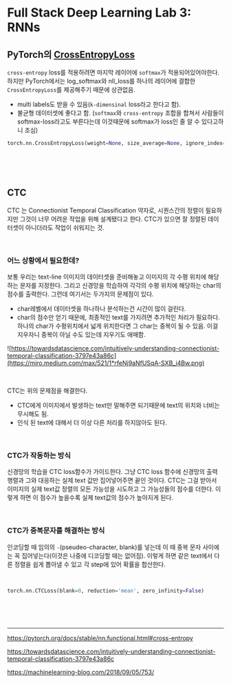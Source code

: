 # Full Stack Deep Learning Lab 3: RNNs

## **PyTorch의 [CrossEntropyLoss ](https://pytorch.org/docs/stable/nn.functional.html#cross-entropy)**

`cross-entropy` loss를 적용하려면 마지막 레이어에 `softmax`가 적용되어있어야한다. 하지만 PyTorch에서는 log_softmax와 nll_loss를 하나의 레이어에 결합한 `CrossEntropyLoss`를 제공해주기 때문에 상관없음. <br>
- multi labels도 받을 수 있음(`k-dimensinal` loss라고 한다고 함).
- 불균형 데이터셋에 좋다고 함.
(`softmax`와 `cross-entropy` 조합을 합쳐서 사람들이 softmax-loss라고도 부른다는데 이것때문에 softmax가 loss인 줄 알 수 있다고하니 조심)

```python
torch.nn.CrossEntropyLoss(weight=None, size_average=None, ignore_index=-100, reduce=None, reduction='mean')
```
<br><br><br>

## **CTC**
CTC 는 Connectionist Temporal Classification 약자로, 시퀀스간의 정렬이 필요하지만 그것이 너무 어려운 작업을 위해 설계됐다고 한다. CTC가 있으면 잘 정렬된 데이터셋이 아니더라도 작업이 쉬워지는 것.

<br>

### 어느 상황에서 필요한데?
보통 우리는 text-line 이미지의 데이터셋을 준비해놓고 이미지의 각 수평 위치에 해당하는 문자를 지정한다. 그리고 신경망을 학습하여 각각의 수평 위치에 해당하는 char의 점수를 출력한다. 그런데 여기서는 두가지의 문제점이 있다.
- char레벨에서 데이터셋을 하나하나 분석하는건 시간이 많이 걸린다.
- char의 점수만 얻기 때문에, 최종적인 text를 가지려면 추가적인 처리가 필요하다. 하나의 char가 수평위치에서 넓게 위치한다면 그 char는 중복이 될 수 있음. 이걸 지우자니 중복이 아닐 수도 있는데 지우기도 애매함.

![https://towardsdatascience.com/intuitively-understanding-connectionist-temporal-classification-3797e43a86c](https://miro.medium.com/max/521/1*rfeNj9aNfUSqA-SXB_i4Bw.png)

<br>

CTC는 위의 문제점을 해결한다. <br>
- CTC에게 이미지에서 발생하는 text만 말해주면 되기때문에 text의 위치와 너비는 무시해도 됨.
- 인식 된 text에 대해서 더 이상 다른 처리를 하지않아도 된다.

<br>

### CTC가 작동하는 방식
신경망의 학습을 CTC loss함수가 가이드한다. 그냥 CTC loss 함수에 신경망의 출력 행렬과 그와 대응하는 실제 text 값만 집어넣어주면 끝인 것이다. CTC는 그걸 받아서 이미지의 실제 text값 정렬의 모든 가능성을 시도하고 그 가능성들의 점수를 더한다. 이렇게 하면 이 점수가 높을수록 실제 text값의 점수가 높아지게 된다.

<br>

### CTC가 중복문자를 해결하는 방식
인코딩할 때 임의의 `-`(pseudeo-character, blank)를 넣는데 이 때 중복 문자 사이에는 꼭 집어넣는다(이것은 나중에 디코딩할 때는 없어짐). 이렇게 하면 같은 text에서 다른 정렬을 쉽게 뽑아낼 수 있고 각 step에 있어 확률을 합산한다.

<br>

```python
torch.nn.CTCLoss(blank=0, reduction='mean', zero_infinity=False)
```


<br><br><br>

* * *
https://pytorch.org/docs/stable/nn.functional.html#cross-entropy <br>

https://towardsdatascience.com/intuitively-understanding-connectionist-temporal-classification-3797e43a86c <br>

https://machinelearning-blog.com/2018/09/05/753/ <br>